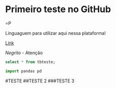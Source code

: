 # Primeiro teste no GitHub

=P


Linguaguem para utilizar aqui nessa plataforma!

[Link](https://docs.github.com/pt/get-started/writing-on-github/getting-started-with-writing-and-formatting-on-github/basic-writing-and-formatting-syntax)

*Negrito* - Atenção

```sql
select * from tbteste;
```

```python
import pandas pd
```

#TESTE
##TESTE 2
###TESTE 3
